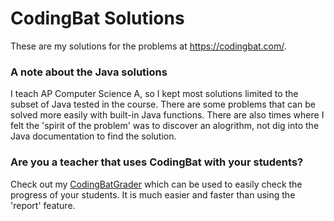 # CodingBat Solutions
These are my solutions for the problems at https://codingbat.com/.

### A note about the Java solutions
I teach AP Computer Science A, so I kept most solutions limited to the subset of Java tested in the course. There are some problems that can be solved more easily with built-in Java functions. There are also times where I felt the 'spirit of the problem' was to discover an alogrithm, not dig into the Java documentation to find the solution.

### Are you a teacher that uses CodingBat with your students? 
Check out my [CodingBatGrader](https://joncoop.github.io/codingbat-grader/) which can be used to easily check the progress of your students. It is much easier and faster than using the 'report' feature.
